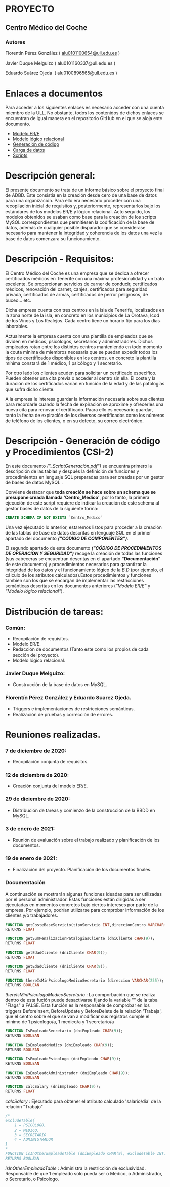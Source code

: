 # PROYECTO
## Centro‌ ‌Médico‌ ‌del‌ ‌Coche‌ 
### Autores
Florentín‌ ‌Pérez‌ ‌González‌ 	( ‌alu0101100654@ull.edu.es )

Javier‌ ‌Duque‌ ‌Melguizo‌ 		‌( ‌alu0101160337‌‌@ull.edu.es )

‌Eduardo‌ ‌Suárez‌ ‌Ojeda‌ ‌		‌( ‌alu0100896565‌‌‌@ull.edu.es )
 
# Enlaces a documentos
Para acceder a los siguientes enlaces es necesario acceder con una cuenta miembro de la ULL. No obstante, todos los contenidos de dichos enlaces se encuentran de igual manera en el repositorio GitHub en el que se aloja este documento.
 - [Modelo ER/E](https://docs.google.com/document/d/1iL50QSurMU7_aJ1vxwGYh19y7CYXFcFbAihCBNmKgq0/edit?usp=sharing)
 - [Modelo lógico relacional](https://drive.google.com/file/d/14t0jT_w1wrEIex01eqJ8og53wtkqIAL4/view?usp=sharing)
 - [Generación de código](https://docs.google.com/document/d/1XHEIomJ6qs3NBY01AfZHOMPMvjUaCd6DL4S51O_HZLU/edit?usp=sharing)
 - [Carga de datos](https://docs.google.com/document/d/1S4d5J_7XqTSasfPNj1kCIfsQ8GkMeAQp-brxX9Rvikc/edit?usp=sharing)
 - [Scripts](https://drive.google.com/drive/folders/1vpq5KUp80rZm5kahULCwD3Up39N0DC80?usp=sharing)
# Descripción general:
El presente documento se trata de un informe básico sobre el proyecto final de ADBD. Este consistía en la creación desde cero de una base de datos para una organización. Para ello era necesario proceder con una recopilación inicial de requisitos y, posteriormente, representarlos bajo los estándares de los modelos ER/E y lógico relacional. Acto seguido, los modelos obtenidos se usaban como base para la creación de los scripts MySQL correspondientes que permitiesen la codificación de la base de datos, además de cualquier posible disparador que se considerase necesario para mantener la integridad y coherencia de los datos una vez la base de datos comenzara su funcionamiento.

# Descripción - Requisitos:

El Centro Médico del Coche es una empresa que se dedica a ofrecer certificados médicos en Tenerife con una máxima profesionalidad y un trato excelente. Se proporcionan servicios de carner de conducir, certificados médicos, renovación del carnet, canjes, certificados para seguridad privada, certificados de armas, certificados de perror peligrosos, de buceo... etc.

Dicha empresa cuenta con tres centros en la isla de Tenerife, localizados en la zona norte de la isla, en concreto en los municipios de La Orotava, Icod de los Vinos y Los Realejos. Cada centro tiene un horario fijo para los días laborables.

Actualmente la empresa cuenta con una plantilla de empleados que se dividen en médicos, psicólogos, secretarios y administradores. Dichos empleados rotan entre los distintos centros manteniendo en todo momento la couta mínima de miembros necesaria que se puedan expedir todos los tipos de ceertificados disponibles en los centros, en concreto la plantilla mínima constará de 1 médico, 1 psicólogo y 1 secretario.

Por otro lado los clientes acuden para solicitar un certificado especifico. Pueden obtener una cita previa o acceder al centro sin ella. El coste y la duración de los certificados varían en función de la edad y de las patologías que sufra dicho cliente. 

A la empresa le interesa guardar la información necesaria sobre sus clientes para recordarle cuando la fecha de expiración se aproxime y ofrecerles una nueva cita para renovar el certificado. Paara ello es necesario guardar, tanto la fecha de expiración de los diversos ceertificados como los números de teléfono de los clientes, o en su defecto, su correo electrónico.

# Descripción - Generación de código y Procedimientos (CSI-2)

En este documento *("_ScriptGeneración.pdf")* se encuentra primero la descripción de las tablas y después la definición de funciones y procedimientos en lenguaje SQL preparadas para ser creadas por un gestor de bases de datos MySQL . 

Conviene destacar que **toda creación se hace sobre un schema que se presupone creada llamada 'Centro_Medico'**, por lo tanto, la primera ejecución de este script requiere de indicar la creación de este schema al gestor bases de datos de la siguiente forma:

```sql
CREATE SCHEMA IF NOT EXISTS `Centro_Medico`
```

Una vez ejecutado lo anterior, estaremos listos para proceder a la creación de las tablas de base de datos descritas en lenguaje SQL en el primer apartado del documento ***("CÓDIGO DE COMPONENTES")***. 

El segundo apartado de este documento ***("CÓDIGO DE PROCEDIMIENTOS DE OPERACIÓN Y SEGURIDAD")*** recoge la creación de todas las funciones (sus cabeceras se encuentran descritas en el apartado **"Documentación"** de este documento) y procedimientos necesarios para garantizar la integridad de los datos y el funcionamiento lógico de la *B.D* (por ejemplo, el cálculo de los atributos calculados).Estos procedimientos y funciones tambien son los que se encargan de implementar las restricciones semánticas descritas en los documentos anteriores (*"Modelo ER/E"* y *"Modelo lógico relacional"*).

 
# Distribución de tareas:
### Común:
- Recopilación de requisitos.
- Modelo ER/E.
- Redacción de documentos (Tanto este como los propios de cada sección del proyecto).
- Modelo lógico relacional.
### Javier Duque Melguizo:
- Construcción de la base de datos en MySQL.
### Florentín Pérez González y Eduardo Suarez Ojeda.
- Triggers e implementaciones de restricciones semánticas.
- Realización de pruebas y corrección de errores.

# Reuniones realizadas.
### 7 de diciembre de 2020:
- Recopilación conjunta de requisitos.
### 12 de diciembre de 2020:
- Creación conjunta del modelo ER/E.
### 29 de diciembre de 2020:
- Distribución de tareas y comienzo de la construcción de la BBDD en MySQL.
### 3 de enero de 2021:
-  Reunión de evaluación sobre el trabajo realizado y planificación de los documentos.
### 19 de enero de 2021:
- Finalización del proyecto. Planificación de los documentos finales.

 
### Documentación
A continuación se mostrarán algunas funciones ideadas para ser utilizadas por el personal administrador. Estas funciones están dirigidas a ser ejecutadas en momentos concretos bajo ciertos intereses por parte de la empresa. Por ejemplo, podrían utilizarse para comprobar información de los clientes y/o trabajadores.

```sql
FUNCTION getCosteBaseServicio(tipoServicio INT,direccionCentro VARCHAR(255));
RETURNS FLOAT
```

```sql
FUNCTION getSumPenalizacionPatalogiasCliente (dniCliente CHAR(9));
RETURNS FLOAT
```

```sql
FUNCTION getEdadCliente (dniCliente CHAR(9));
RETURNS FLOAT
```

```sql
FUNCTION getEdadCliente (dniCliente CHAR(9));
RETURNS FLOAT
```

```sql
FUNCTION thereIsMinPsicologoMedicoSecretario (direccion VARCHAR(255));
RETURNS BOOLEAN
```

*thereIsMinPsicologoMedicoSecretario* : La comporbación que se realiza dentro de esta fución puede desactivarse fijando la variable "<EnableCheckMinPsicologoMedicoSecretario>" de la taba "Flags" a FALSE.
Esta función es la responsable de comprobar en los triggers BeforeInsert, BeforeUpdate y BeforeDelete de la relación 'Trabaja', que el centro sobre el que se van a modificar sus 
registros cumple el minimo de 1 psicologo/a, 1 medico/a y 1 secretario/a

```sql
FUNCTION IsEmpleadoSecretario (dniEmpleado CHAR(9));
RETURNS BOOLEAN
```

```sql
FUNCTION IsEmpleadoMedico (dniEmpleado CHAR(9));
RETURNS BOOLEAN
```

```sql
FUNCTION IsEmpleadoPsicologo (dniEmpleado CHAR(9));
RETURNS BOOLEAN
```

```sql
FUNCTION IsEmpleadoAdministrador (dniEmpleado CHAR(9));
RETURNS BOOLEAN
```


```sql
FUNCTION calcSalary (dniEmpleado CHAR(9));
RETURNS FLOAT
```
*calcSalary* : Ejecutado para obtener el atributo calculado 'salario/día' de la relación "Trabajo"


```sql
/*
excludeTable{
	1 = PSICOLOGO,
    2 = MEDICO,
    3 = SECRETARIO
    4 = ADMINISTRADOR
}
*
FUNCTION isInOtherEmpleadoTable (dniEmpleado CHAR(9), excludeTable INT);
RETURNS BOOLEAN
```
*isInOtherEmpleadoTable* : Administra la restricción de exclusividad. Responsable de que 1 empleado solo pueda ser o Medico, o Administrador, o Secretario, o Psicologo.


